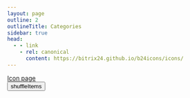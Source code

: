 ```yaml
---
layout: page
outline: 2
outlineTitle: Categories
sidebar: true
head:
  - - link
    - rel: canonical
      content: https://bitrix24.github.io/b24icons/icons/
---
```


<script setup>
import { computed, ref } from 'vue'
import metaData from '@bitrix24/icons-vue/metadata.json'
import { B24Icon } from '@bitrix24/icons-vue/components/B24Icon'
import PageContainer from '~/.vitepress/theme/components/PageContainer.vue'

const showIcons = 24;

// @todo remove this ////
const list = ref((metaData?.list || []).slice(0, showIcons));

const shuffleItems = () => {
	let data = metaData?.list || [];
	data = shuffle(data);
	list.value = data.slice(0, showIcons);
}

const shuffle = (array) => { 
	for (let i = array.length - 1; i > 0; i--) { 
		const j = Math.floor(Math.random() * (i + 1)); 
		[array[i], array[j]] = [array[j], array[i]]; 
	} 
	return array; 
}
</script>

<div class="VPDoc content">
	<PageContainer>
		<div class="mb-4"><a href="icon">Icon page</a></div>
		<button class="mb-4 px-3 py-2 bg-gray-100 hover:bg-gray-200" @click="shuffleItems">shuffleItems</button>
		<div
			class="grid grid-cols-6 gap-4"
		>
			<div
				v-for="(icon, index) in list"
				:key="icon"
				class="flex flex-row items-center justify-center size-20 inline-block border border-gray-50"
			>
				<B24Icon
					:name="icon"
					class="size-16"
				/>
			</div>
		</div>
	</PageContainer>
</div>